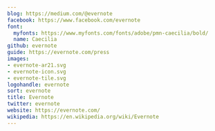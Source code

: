 ```yaml
---
blog: https://medium.com/@evernote
facebook: https://www.facebook.com/evernote
font:
  myfonts: https://www.myfonts.com/fonts/adobe/pmn-caecilia/bold/
  name: Caecilia
github: evernote
guide: https://evernote.com/press
images:
- evernote-ar21.svg
- evernote-icon.svg
- evernote-tile.svg
logohandle: evernote
sort: evernote
title: Evernote
twitter: evernote
website: https://evernote.com/
wikipedia: https://en.wikipedia.org/wiki/Evernote
---
```

